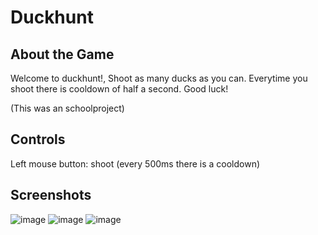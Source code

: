 # Duckhunt

## About the Game
Welcome to duckhunt!, Shoot as many ducks as you can. Everytime you shoot there is cooldown of half a second. Good luck!

(This was an schoolproject)

## Controls
Left mouse button: shoot (every 500ms there is a cooldown)

## Screenshots
![image](/screenshots/screenshot1.png)
![image](/screenshots/screenshot2.png)
![image](/screenshots/screenshot3.png)
